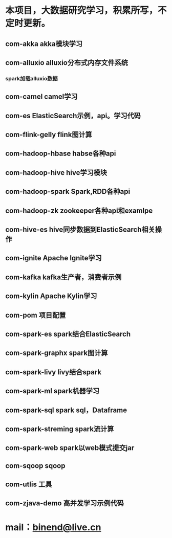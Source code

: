 # 本项目，大数据研究学习，积累所写，不定时更新。
## com-akka         akka模块学习
## com-alluxio      alluxio分布式内存文件系统
### spark加载alluxio数据
## com-camel        camel学习
## com-es           ElasticSearch示例，api。学习代码
## com-flink-gelly  flink图计算
## com-hadoop-hbase habse各种api
## com-hadoop-hive  hive学习模块
## com-hadoop-spark Spark,RDD各种api
## com-hadoop-zk    zookeeper各种api和examlpe
## com-hive-es      hive同步数据到ElasticSearch相关操作
## com-ignite       Apache Ignite学习
## com-kafka        kafka生产者，消费者示例
## com-kylin        Apache Kylin学习
## com-pom          项目配置
## com-spark-es     spark结合ElasticSearch
## com-spark-graphx spark图计算
## com-spark-livy   livy结合spark
## com-spark-ml     spark机器学习
## com-spark-sql    spark sql，Dataframe
## com-spark-streming   spark流计算
## com-spark-web    spark以web模式提交jar
## com-sqoop        sqoop
## com-utlis        工具
## com-zjava-demo   高并发学习示例代码

# mail：binend@live.cn